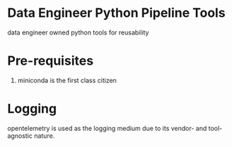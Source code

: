 # Data Engineer Python Pipeline Tools
data engineer owned python tools for reusability

# Pre-requisites
1. miniconda is the first class citizen

# Logging
opentelemetry is used as the logging medium due to its vendor- and tool-agnostic nature.
